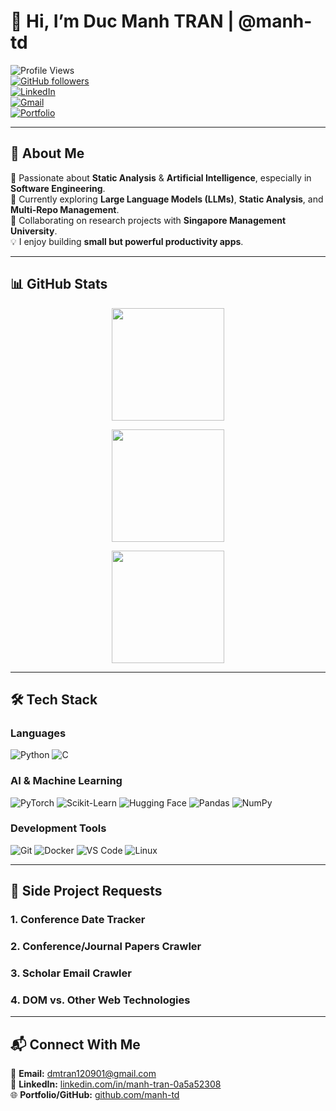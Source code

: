 # 👋 Hi, I’m Duc Manh TRAN | @manh-td  

![Profile Views](https://komarev.com/ghpvc/?username=manh-td&label=Profile%20Views&color=blue&style=flat)  
[![GitHub followers](https://img.shields.io/github/followers/manhtdd?style=social)](https://github.com/manh-td?tab=followers)  
[![LinkedIn](https://img.shields.io/badge/LinkedIn-Connect-blue?style=flat&logo=linkedin)](https://www.linkedin.com/in/manh-tran-0a5a52308)  
[![Gmail](https://img.shields.io/badge/Email-manhtd120901@gmail.com-red?style=flat&logo=gmail)](mailto:dmtran120901@gmail.com)  
[![Portfolio](https://img.shields.io/badge/Portfolio-Visit-lightgrey?style=flat&logo=github)](https://github.com/manh-td)  

---

## 🔎 About Me  

🚀 Passionate about **Static Analysis** & **Artificial Intelligence**, especially in **Software Engineering**.  
🎯 Currently exploring **Large Language Models (LLMs)**, **Static Analysis**, and **Multi-Repo Management**.  
🤝 Collaborating on research projects with **Singapore Management University**.  
💡 I enjoy building **small but powerful productivity apps**.  

---

## 📊 GitHub Stats  

<p align="center">
  <a href="https://github.com/manh-td">
    <img height="180em" src="https://github-readme-stats.vercel.app/api?username=manh-td&show_icons=true&theme=tokyonight&count_private=true&hide=issues" />
  </a>
</p>

<p align="center">
  <a href="https://github.com/manh-td">
    <img height="180em" src="https://github-readme-streak-stats.herokuapp.com/?user=manh-td&theme=tokyonight" />
  </a>
</p>  

<p align="center">
  <a href="https://github.com/manh-td">
    <img height="180em" src="https://github-readme-stats.vercel.app/api/top-langs/?username=manh-td&layout=compact&theme=tokyonight" />
  </a>
</p>  

---

## 🛠️ Tech Stack  

### **Languages**  
![Python](https://img.shields.io/badge/Python-3776AB?style=for-the-badge&logo=python&logoColor=white) 
![C](https://img.shields.io/badge/C-00599C?style=for-the-badge&logo=c&logoColor=white)  

### **AI & Machine Learning**  
![PyTorch](https://img.shields.io/badge/PyTorch-EE4C2C?style=for-the-badge&logo=pytorch&logoColor=white) 
![Scikit-Learn](https://img.shields.io/badge/Scikit--Learn-F7931E?style=for-the-badge&logo=scikit-learn&logoColor=black) 
![Hugging Face](https://img.shields.io/badge/Hugging%20Face-FFCC00?style=for-the-badge&logo=huggingface&logoColor=black) 
![Pandas](https://img.shields.io/badge/Pandas-150458?style=for-the-badge&logo=pandas&logoColor=white) 
![NumPy](https://img.shields.io/badge/NumPy-013243?style=for-the-badge&logo=numpy&logoColor=white)  

### **Development Tools**  
![Git](https://img.shields.io/badge/Git-F05032?style=for-the-badge&logo=git&logoColor=white) 
![Docker](https://img.shields.io/badge/Docker-2496ED?style=for-the-badge&logo=docker&logoColor=white) 
![VS Code](https://img.shields.io/badge/VS%20Code-007ACC?style=for-the-badge&logo=visual-studio-code&logoColor=white) 
![Linux](https://img.shields.io/badge/Linux-FCC624?style=for-the-badge&logo=linux&logoColor=black) 

---

## 🚀 Side Project Requests  

### 1. Conference Date Tracker  
### 2. Conference/Journal Papers Crawler   
### 3. Scholar Email Crawler  
### 4. DOM vs. Other Web Technologies  

---

## 📬 Connect With Me  

📩 **Email:** [dmtran120901@gmail.com](mailto:dmtran120901@gmail.com)  
👔 **LinkedIn:** [linkedin.com/in/manh-tran-0a5a52308](https://www.linkedin.com/in/manh-tran-0a5a52308)  
🌐 **Portfolio/GitHub:** [github.com/manh-td](https://github.com/manh-td)  
